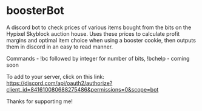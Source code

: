 # boosterBot
A discord bot to check prices of various items bought from the bits on the Hypixel Skyblock auction house.
Uses these prices to calculate profit margins and optimal item choice when using a booster cookie, then outputs them in discord in an easy to read manner.

Commands - !bc followed by integer for number of bits,
           !bchelp - coming soon
 
To add to your server, click on this link: https://discord.com/api/oauth2/authorize?client_id=841610080688275486&permissions=0&scope=bot

Thanks for supporting me!
